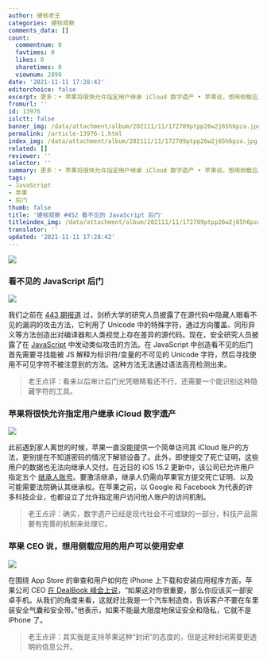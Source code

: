 ```yaml
---
author: 硬核老王
categories: 硬核观察
comments_data: []
count:
  commentnum: 0
  favtimes: 0
  likes: 0
  sharetimes: 0
  viewnum: 2899
date: '2021-11-11 17:28:42'
editorchoice: false
excerpt: 更多：• 苹果将很快允许指定用户继承 iCloud 数字遗产 • 苹果说，想用侧载应用的用户可以使用安卓
fromurl: ''
id: 13976
islctt: false
banner_img: /data/attachment/album/202111/11/172709ptpp26w2j65h6pza.jpg
permalink: /article-13976-1.html
index_img: /data/attachment/album/202111/11/172709ptpp26w2j65h6pza.jpg
related: []
reviewer: ''
selector: ''
summary: 更多：• 苹果将很快允许指定用户继承 iCloud 数字遗产 • 苹果说，想用侧载应用的用户可以使用安卓
tags:
- JavaScript
- 苹果
- 后门
thumb: false
title: '硬核观察 #452 看不见的 JavaScript 后门'
titleindex_img: /data/attachment/album/202111/11/172709ptpp26w2j65h6pza.jpg
translator: ''
updated: '2021-11-11 17:28:42'
---
```


![](/data/attachment/album/202111/11/172709ptpp26w2j65h6pza.jpg)


### 看不见的 JavaScript 后门


![](/data/attachment/album/202111/11/172723rh4nn74axubkch73.jpg)


我们之前在 [443 期报道](/article-13945-1.html) 过，剑桥大学的研究人员披露了在源代码中隐藏人眼看不见的漏洞的攻击方法，它利用了 Unicode 中的特殊字符，通过方向覆盖、同形异义等方法创造出对编译器和人类视觉上存在差异的源代码。现在，安全研究人员披露了在 [JavaScript](https://certitude.consulting/blog/en/invisible-backdoor/) 中发动类似攻击的方法。在 JavaScript 中创造看不见的后门首先需要寻找能被 JS 解释为标识符/变量的不可见的 Unicode 字符，然后寻找使用不可见字符不被注意到的方法。这种方法无法通过语法高亮检测出来。



> 
> 老王点评：看来以后审计后门光凭眼睛看还不行，还需要一个能识别这种隐藏字符的工具。
> 
> 
> 


### 苹果将很快允许指定用户继承 iCloud 数字遗产


![](/data/attachment/album/202111/11/172749n77c79dxmcsm9sqy.jpg)


此前遇到家人离世的时候，苹果一直没能提供一个简单访问其 iCloud 账户的方法，更别提在不知道密码的情况下解锁设备了。此外，即使提交了死亡证明，这些用户的数据也无法向继承人交付。在近日的 iOS 15.2 更新中，该公司已允许用户指定五个 [继承人账号](https://www.theverge.com/2021/11/10/22774873/apple-digital-legacy-program-comes-to-ios15-iphones-macs)。要激活继承，继承人仍需向苹果官方提交死亡证明、以及可能需要法院确认其继承权。在苹果之前，以 Google 和 Facebook 为代表的许多科技企业，也都设立了允许指定用户访问他人账户的访问机制。



> 
> 老王点评：确实，数字遗产已经是现代社会不可或缺的一部分，科技产品需要有完善的机制来处理它。
> 
> 
> 


### 苹果 CEO 说，想用侧载应用的用户可以使用安卓


![](/data/attachment/album/202111/11/172811mh8habk388hf08zr.jpg)


在围绕 App Store 的审查和用户如何在 iPhone 上下载和安装应用程序方面，苹果公司 CEO [在 DealBook 峰会上说](https://www.macrumors.com/2021/11/09/tim-cook-users-sideloading-use-an-android/)，“如果这对你很重要，那么你应该买一部安卓手机。从我们的角度来看，这就好比我是一个汽车制造商，告诉客户不要在车里装安全气囊和安全带。”他表示，如果不能最大限度地保证安全和隐私，它就不是 iPhone 了。



> 
> 老王点评：其实我是支持苹果这种“封闭”的态度的，但是这种封闭需要更透明的信息公开。
> 
> 
>